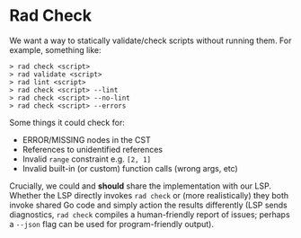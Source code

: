 # Rad Check

We want a way to statically validate/check scripts without running them. For example, something like:

```
> rad check <script>
> rad validate <script>
> rad lint <script>
> rad check <script> --lint
> rad check <script> --no-lint
> rad check <script> --errors
```

Some things it could check for:

- ERROR/MISSING nodes in the CST
- References to unidentified references
- Invalid `range` constraint e.g. `[2, 1]`
- Invalid built-in (or custom) function calls (wrong args, etc)

Crucially, we could and **should** share the implementation with our LSP. Whether the LSP directly invokes `rad check`
or (more realistically) they both invoke shared Go code and simply action the results differently (LSP sends diagnostics,
`rad check` compiles a human-friendly report of issues; perhaps a `--json` flag can be used for program-friendly output).
